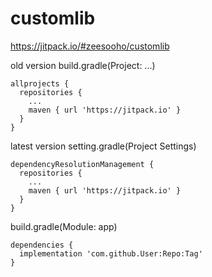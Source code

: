 # customlib
https://jitpack.io/#zeesooho/customlib

old version
build.gradle(Project: ...)
```
allprojects {
  repositories {
    ...
    maven { url 'https://jitpack.io' }
  }
}
```
latest version
setting.gradle(Project Settings)
```
dependencyResolutionManagement {
  repositories {
    ...
    maven { url 'https://jitpack.io' }
  }
}
```
 
 
build.gradle(Module: app)
```
dependencies {
  implementation 'com.github.User:Repo:Tag'
}
```
